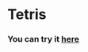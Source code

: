 # Tetris 
<h3><st> You can try it <a href="https://smorikawa47.github.io/Tetris/">here</a> </st></h3>
